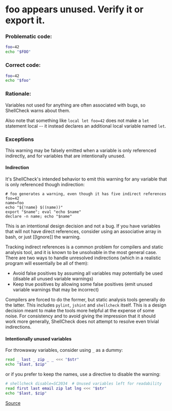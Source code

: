 # foo appears unused. Verify it or export it.

### Problematic code:

```sh
foo=42
echo "$FOO"
```

### Correct code:

```sh
foo=42
echo "$foo"
```

### Rationale:

Variables not used for anything are often associated with bugs, so ShellCheck warns about them.

Also note that something like `local let foo=42` does not make a `let` statement local -- it instead declares an additional local variable named `let`.

### Exceptions

This warning may be falsely emitted when a variable is only referenced indirectly, and for variables that are intentionally unused.

#### Indirection

It's ShellCheck's intended behavior to emit this warning for any variable that is only referenced though indirection:

    # foo generates a warning, even though it has five indirect references
    foo=42     
    name=foo
    echo "${!name} $((name))"
    export "$name"; eval "echo $name"
    declare -n name; echo "$name"

This is an intentional design decision and not a bug. If you have variables that will not have direct references, consider using an associative array in bash, or just [[Ignore]] the warning. 

Tracking indirect references is a common problem for compilers and static analysis tool, and it is known to be unsolvable in the most general case. There are two ways to handle unresolved indirections (which in a realistic program will essentially be all of them):

* Avoid false positives by assuming all variables may potentially be used (disable all unused variable warnings)
* Keep true positives by allowing some false positives (emit unused variable warnings that may be incorrect)

Compilers are forced to do the former, but static analysis tools generally do the latter. This includes `pylint`, `jshint` and `shellcheck` itself. This is a design decision meant to make the tools more helpful at the expense of some noise. For consistency and to avoid giving the impression that it should work more generally, ShellCheck does not attempt to resolve even trivial indirections.

#### Intentionally unused variables

For throwaway variables, consider using `_` as a dummy:

```sh
read _ last _ zip _ _ <<< "$str"
echo "$last, $zip"
```

or if you prefer to keep the names, use a directive to disable the warning:

```sh
# shellcheck disable=SC2034  # Unused variables left for readability
read first last email zip lat lng <<< "$str"
echo "$last, $zip"
```
[Source](https://github.com/koalaman/shellcheck/wiki/SC2034)

